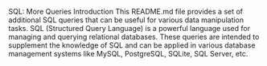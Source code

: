 SQL: More Queries
Introduction
This README.md file provides a set of additional SQL queries that can be useful for various data manipulation tasks. SQL (Structured Query Language) is a powerful language used for managing and querying relational databases. These queries are intended to supplement the knowledge of SQL and can be applied in various database management systems like MySQL, PostgreSQL, SQLite, SQL Server, etc.
